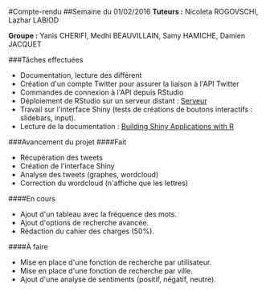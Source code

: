 #Compte-rendu
##Semaine du 01/02/2016
**Tuteurs :** Nicoleta ROGOVSCHI, Lazhar LABIOD

**Groupe :** Yanis CHERIFI, Medhi BEAUVILLAIN, Samy HAMICHE, Damien JACQUET

###Tâches effectuées

* Documentation, lecture des différent
* Création d'un compte Twitter pour assurer la liaison à l'API Twitter
* Commandes de connexion à l'API depuis RStudio
* Déploiement de RStudio sur un serveur distant : [Serveur](http://81.4.125.72:8787/)
* Travail sur l'interface Shiny (tests de créations de boutons interactifs : slidebars, input).
* Lecture de la documentation : [Building Shiny Applications with R](http://rstudio.github.io/shiny/tutorial/#welcome)

###Avancement du projet
####Fait
* Récupération des tweets
* Création de l'interface Shiny
* Analyse des tweets (graphes, wordcloud)
* Correction du wordcloud (n'affiche que les lettres)

####En cours
* Ajout d'un tableau avec la fréquence des mots.
* Ajout d'options de recherche avancée.
* Rédaction du cahier des charges (50%).

####À faire
* Mise en place d'une fonction de recherche par utilisateur.
* Mise en place d'une fonction de recherche par ville.
* Ajout d'une analyse de sentiments (positif, négatif, neutre).
